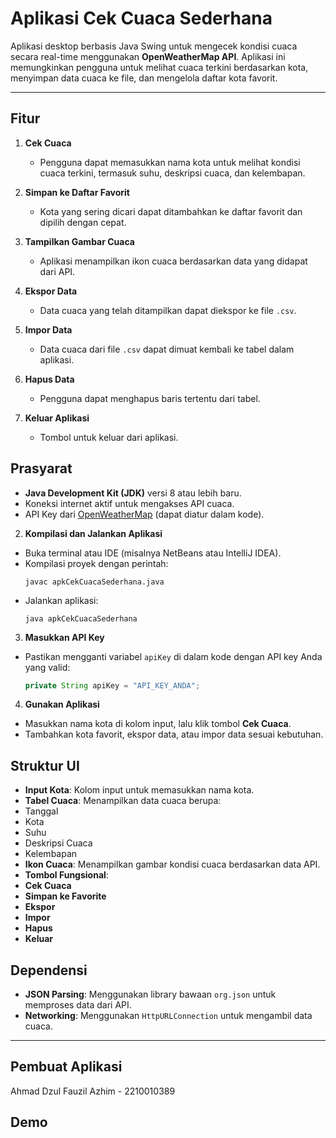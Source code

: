# Aplikasi Cek Cuaca Sederhana

Aplikasi desktop berbasis Java Swing untuk mengecek kondisi cuaca secara real-time menggunakan **OpenWeatherMap API**. Aplikasi ini memungkinkan pengguna untuk melihat cuaca terkini berdasarkan kota, menyimpan data cuaca ke file, dan mengelola daftar kota favorit.

---

## Fitur

1. **Cek Cuaca**
   - Pengguna dapat memasukkan nama kota untuk melihat kondisi cuaca terkini, termasuk suhu, deskripsi cuaca, dan kelembapan.

2. **Simpan ke Daftar Favorit**
   - Kota yang sering dicari dapat ditambahkan ke daftar favorit dan dipilih dengan cepat.

3. **Tampilkan Gambar Cuaca**
   - Aplikasi menampilkan ikon cuaca berdasarkan data yang didapat dari API.

4. **Ekspor Data**
   - Data cuaca yang telah ditampilkan dapat diekspor ke file `.csv`.

5. **Impor Data**
   - Data cuaca dari file `.csv` dapat dimuat kembali ke tabel dalam aplikasi.

6. **Hapus Data**
   - Pengguna dapat menghapus baris tertentu dari tabel.

7. **Keluar Aplikasi**
   - Tombol untuk keluar dari aplikasi.

## Prasyarat

- **Java Development Kit (JDK)** versi 8 atau lebih baru.
- Koneksi internet aktif untuk mengakses API cuaca.
- API Key dari [OpenWeatherMap](https://openweathermap.org/) (dapat diatur dalam kode).


2. **Kompilasi dan Jalankan Aplikasi**
- Buka terminal atau IDE (misalnya NetBeans atau IntelliJ IDEA).
- Kompilasi proyek dengan perintah:
  ```
  javac apkCekCuacaSederhana.java
  ```
- Jalankan aplikasi:
  ```
  java apkCekCuacaSederhana
  ```

3. **Masukkan API Key**
- Pastikan mengganti variabel `apiKey` di dalam kode dengan API key Anda yang valid:
  ```java
  private String apiKey = "API_KEY_ANDA";
  ```

4. **Gunakan Aplikasi**
- Masukkan nama kota di kolom input, lalu klik tombol **Cek Cuaca**.
- Tambahkan kota favorit, ekspor data, atau impor data sesuai kebutuhan.

## Struktur UI

- **Input Kota**: Kolom input untuk memasukkan nama kota.
- **Tabel Cuaca**: Menampilkan data cuaca berupa:
- Tanggal
- Kota
- Suhu
- Deskripsi Cuaca
- Kelembapan
- **Ikon Cuaca**: Menampilkan gambar kondisi cuaca berdasarkan data API.
- **Tombol Fungsional**:
- **Cek Cuaca**
- **Simpan ke Favorite**
- **Ekspor**
- **Impor**
- **Hapus**
- **Keluar**

## Dependensi

- **JSON Parsing**: Menggunakan library bawaan `org.json` untuk memproses data dari API.
- **Networking**: Menggunakan `HttpURLConnection` untuk mengambil data cuaca.

---

## Pembuat Aplikasi
Ahmad Dzul Fauzil Azhim - 2210010389

## Demo

